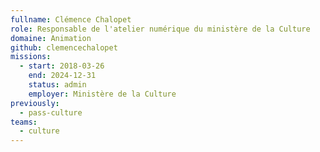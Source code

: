 ```yaml
---
fullname: Clémence Chalopet
role: Responsable de l'atelier numérique du ministère de la Culture
domaine: Animation
github: clemencechalopet
missions:
  - start: 2018-03-26
    end: 2024-12-31
    status: admin
    employer: Ministère de la Culture
previously:
  - pass-culture
teams:
  - culture
---
```

